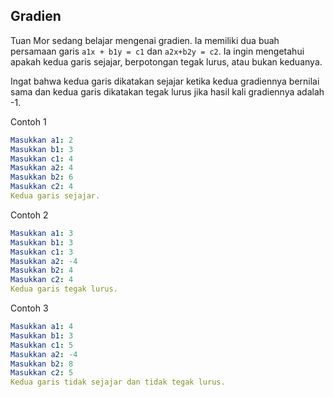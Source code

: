## Gradien

Tuan Mor sedang belajar mengenai gradien. Ia memiliki dua buah persamaan garis `a1x + b1y = c1` dan
`a2x+b2y = c2`. Ia ingin mengetahui apakah kedua garis sejajar, berpotongan tegak lurus, atau bukan keduanya.

Ingat bahwa kedua garis dikatakan sejajar ketika kedua gradiennya bernilai sama dan kedua garis dikatakan tegak lurus jika hasil kali gradiennya adalah -1.

Contoh 1
```yaml
Masukkan a1: 2
Masukkan b1: 3
Masukkan c1: 4
Masukkan a2: 4
Masukkan b2: 6
Masukkan c2: 4
Kedua garis sejajar.
```

Contoh 2
```yaml
Masukkan a1: 3
Masukkan b1: 3
Masukkan c1: 3
Masukkan a2: -4
Masukkan b2: 4
Masukkan c2: 4
Kedua garis tegak lurus.
```

Contoh 3
```yaml
Masukkan a1: 4
Masukkan b1: 3
Masukkan c1: 5
Masukkan a2: -4
Masukkan b2: 8
Masukkan c2: 5
Kedua garis tidak sejajar dan tidak tegak lurus.
```